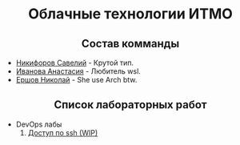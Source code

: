 <h1 align="center"> Облачные технологии ИТМО </h>



<h2 align="center"> Состав комманды </h2>

 - [Никифоров Савелий](https://t.me/waswel) - Крутой тип.
- [Иванова Анастасия](https://t.me/kropacek) - Любитель wsl.
- [Ершов Николай](https://t.me/Crevetka960) - She use Arch btw.

 <h2 align="center"> Список лабораторных работ </h2>

* DevOps лабы
    1. [Доступ по ssh (WIP)](https://github.com/NikiforovSaveliy/DevOps-ITMO/tree/main/DevOps-1)


 